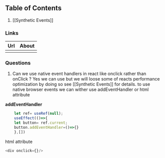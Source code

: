 
## Table of Contents

1. [[Synthetic Events]]


### Links

| Url | About |
| --- | ----- |
|     |       |



### **Questions**

1. Can we use native event handlers in react like onclick rather than onClick ?
		Yes we can use but we will loose some of reacts performance optimization by doing so see [[Synthetic Events]] for details.
		to use native browser events we can wither use addEventHandler or html attribute
		
**addEventHandler**
```js
	let ref= useRef(null);
	useEffect(()=>{
	let button= ref.current;
	button.addEventHandler=()=>{}
	},[])
```

html attribute
```js
<div onclick={}/>
```
